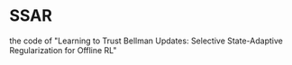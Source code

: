 # SSAR
the code of "Learning to Trust Bellman Updates: Selective State-Adaptive Regularization for Offline RL"
